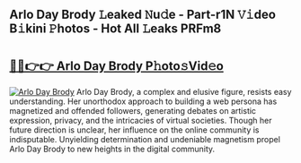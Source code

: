 ## Arlo Day Brody 𝙻eaked 𝙽u𝚍e - Part-r1N 𝚅𝚒deo B𝚒kini 𝙿hotos - Hot All 𝙻eaks PRFm8

# <h2><a href="http://ld22nni.urlbe.top/?page=Arlo+Day+Brody">🔗🔗👉👉 Arlo Day Brody P𝚑oto𝚜Vid𝚎o</a></h2>

[![Arlo Day Brody](https://i.imgur.com/eBuTRDB.gif)](http://ld22nni.urlbe.top/?page=Arlo+Day+Brody)
Arlo Day Brody, a complex and elusive figure, resists easy understanding. Her unorthodox approach to building a web persona has magnetized and offended followers, generating debates on artistic expression, privacy, and the intricacies of virtual societies. Though her future direction is unclear, her influence on the online community is indisputable. Unyielding determination and undeniable magnetism propel Arlo Day Brody to new heights in the digital community.
